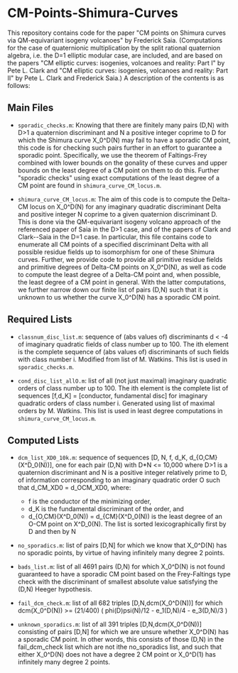# CM-Points-Shimura-Curves
This repository contains code for the paper "CM points on Shimura curves via QM-equivariant isogeny volcanoes" by Frederick Saia. (Computations for the case of quaternionic multiplication by the split rational quaternion algebra, i.e. the D=1 elliptic modular case, are included, and are based on the papers "CM elliptic curves: isogenies, volcanoes and reality: Part I" by Pete L. Clark and "CM elliptic curves: isogenies, volcanoes and reality: Part II" by Pete L. Clark and Frederick Saia.) A description of the contents is as follows:

## Main Files

- `sporadic_checks.m`: Knowing that there are finitely many pairs (D,N) with D>1 a quaternion discriminant and N a positive integer coprime to D for which the Shimura curve X_0^D(N) may fail to have a sporadic CM point, this code is for checking such pairs further in an effort to guarantee a sporadic point. Specifically, we use the theorem of Faltings-Frey combined with lower bounds on the gonality of these curves and upper bounds on the least degree of a CM point on them to do this. Further "sporadic checks" using exact computations of the least degree of a CM point are found in `shimura_curve_CM_locus.m`. 

- `shimura_curve_CM_locus.m`: The aim of this code is to compute the Delta-CM locus on X_0^D(N) for any imaginary quadratic discriminant Delta and positive integer N coprime to a given quaternion discriminant D. This is done via the QM-equivariant isogeny volcano approach of the referenced paper of Saia in the D>1 case, and of the papers of Clark and Clark--Saia in the D=1 case. In particular, this file contains code to enumerate all CM points of a specified discriminant Delta with all possible residue fields up to isomorphism for one of these Shimura curves. Further, we provide code to provide all primitive residue fields and primitive degrees of Delta-CM points on X_0^D(N), as well as code to compute the least degree of a Delta-CM point and, when possible, the least degree of a CM point in general. With the latter computations, we further narrow down our finite list of pairs (D,N) such that it is unknown to us whether the curve X_0^D(N) has a sporadic CM point. 

## Required Lists

- `classnum_disc_list.m`: sequence of (abs values of) discriminants d < -4 of imaginary quadratic fields of class number up to 100. The ith element is the complete sequence of (abs values of) discriminants of such fields with class number i. Modified from list of M. Watkins. This list is used in `sporadic_checks.m`. 

- `cond_disc_list_allO.m`: list of all (not just maximal) imaginary quadratic orders of class number up to 100. The ith element is the complete list of sequences [f,d_K] = [conductor, fundamental disc] for imaginary quadratic orders of class number i. Generated using list of maximal orders by M. Watkins. This list is used in least degree computations in `shimura_curve_CM_locus.m`. 

## Computed Lists 

- `dcm_list_XD0_10k.m`: sequence of sequences [D, N, f, d_K, d_{O,CM}(X^D_0(N))], one for each pair (D,N) with D*N <= 10,000 where D>1 is a quaternion discriminant and N is a positive integer relatively prime to D, of information corresponding to an imaginary quadratic order O such that d_CM_XD0 = d_OCM_XD0, where:
    - f is the conductor of the minimizing order,
    - d_K is the fundamental discriminant of the order, and
    - d_{O,CM}(X^D_0(N)) = d_{CM}(X^D_0(N)) is the least degree of an O-CM point on X^D_0(N). The list is sorted lexicographically first by D and then by N
    
- `no_sporadics.m`: list of pairs [D,N] for which we know that X_0^D(N) has no sporadic points, by virtue of having infinitely many degree 2 points.

- `bads_list.m`: list of all 4691 pairs (D,N) for which X_0^D(N) is not found guaranteed to have a sporadic CM point based on the Frey-Faltings type check with the discriminant of smallest absolute value satisfying the (D,N) Heeger hypothesis.

- `fail_dcm_check.m`: list of all 682 triples [D,N,dcm(X_0^D(N))] for which dcm(X_0^D(N)) >= (21/400) ( phi(D)psi(N)/12 - e_1(D,N)/4 - e_3(D,N)/3 )

- `unknown_sporadics.m`: list of all 391 triples [D,N,dcm(X_0^D(N))] consisting of pairs [D,N] for which we are unsure whether X_0^D(N) has a sporadic CM point. In other words, this consists of those (D,N) in the fail_dcm_check list which are not ithe no_sporadics list, and such that either X_0^D(N) does not have a degree 2 CM point or X_0^D(1) has infinitely many degree 2 points. 



